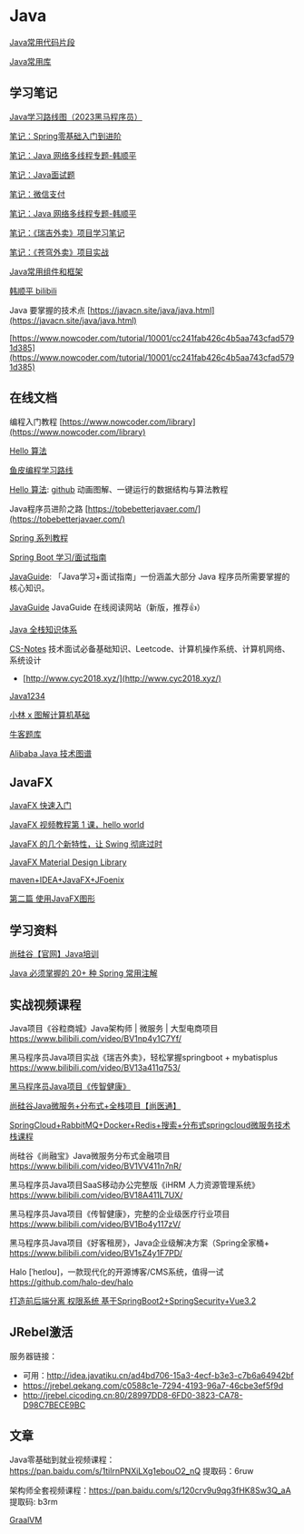 # Java

[Java常用代码片段](../java-code/index.md)

[Java常用库](../java-awesome/index.md)

## 学习笔记

[Java学习路线图（2023黑马程序员）](./java-learn-road.md)

[笔记：Spring零基础入门到进阶](../spring/index.md)

[笔记：Java 网络多线程专题-韩顺平](../blog/java/java-net/index.md)

[笔记：Java面试题](../java-interview/index.md)

[笔记：微信支付](../weixin-pay/index.md)

[笔记：Java 网络多线程专题-韩顺平](../java-net/index.md)

[笔记：《瑞吉外卖》项目学习笔记](../reggie-doc/index.md)

[笔记：《苍穹外卖》项目实战](../java-cqwm/index.md)


[Java常用组件和框架](./java-awesome.md)

[韩顺平 bilibili](https://space.bilibili.com/651245581)


Java 要掌握的技术点 [https://javacn.site/java/java.html](https://javacn.site/java/java.html)

[https://www.nowcoder.com/tutorial/10001/cc241fab426c4b5aa743cfad5791d385](https://www.nowcoder.com/tutorial/10001/cc241fab426c4b5aa743cfad5791d385)



## 在线文档

编程入门教程 [https://www.nowcoder.com/library](https://www.nowcoder.com/library)

[Hello 算法](https://www.hello-algo.com/chapter_hello_algo/)

[鱼皮编程学习路线](https://luxian.yupi.icu/)

[Hello 算法](https://www.hello-algo.com/): [github](https://github.com/krahets/hello-algo) 动画图解、一键运行的数据结构与算法教程

Java程序员进阶之路 [https://tobebetterjavaer.com/](https://tobebetterjavaer.com/)

[Spring 系列教程](https://github.com/wuyouzhuguli/SpringAll)

[Spring Boot 学习/面试指南](https://snailclimb.gitee.io/springboot-guide/)

[JavaGuide](https://snailclimb.gitee.io/javaguide/#/): 「Java学习+面试指南」一份涵盖大部分 Java 程序员所需要掌握的核心知识。

[JavaGuide](https://javaguide.cn/) JavaGuide 在线阅读网站（新版，推荐👍）

[Java 全栈知识体系](https://pdai.tech/)

[CS-Notes](https://github.com/CyC2018/CS-Notes) 技术面试必备基础知识、Leetcode、计算机操作系统、计算机网络、系统设计
 - [http://www.cyc2018.xyz/](http://www.cyc2018.xyz/)

[Java1234](http://www.java1234.vip/)

[小林 x 图解计算机基础](https://www.xiaolincoding.com/)

[牛客题库](https://www.nowcoder.com/exam/intelligent)

[Alibaba Java 技术图谱](https://developer.aliyun.com/graph/java)


## JavaFX

[JavaFX 快速入门](https://www.yiibai.com/javafx/javafx-tutorial-for-beginners.html)

[JavaFX 视频教程第 1 课，hello world](https://www.bilibili.com/video/av32110153)

[JavaFX 的几个新特性，让 Swing 彻底过时](https://zhuanlan.zhihu.com/p/28540820)

[JavaFX Material Design Library](https://github.com/sshahine/JFoenix)

[maven+IDEA+JavaFX+JFoenix](https://www.jianshu.com/p/a01a0e027f09)

[第二篇 使用JavaFX图形](http://www.javafxchina.net/blog/docs/graphics/)

## 学习资料

[尚硅谷【官网】Java培训](http://www.atguigu.com/)

[Java 必须掌握的 20+ 种 Spring 常用注解](https://mp.weixin.qq.com/s/b8bKuoaJAgGdFx9nTaFpgg)


## 实战视频课程

Java项目《谷粒商城》Java架构师 | 微服务 | 大型电商项目
https://www.bilibili.com/video/BV1np4y1C7Yf/


黑马程序员Java项目实战《瑞吉外卖》，轻松掌握springboot + mybatisplus
https://www.bilibili.com/video/BV13a411q753/


[黑马程序员Java项目《传智健康》](https://www.bilibili.com/video/BV1Bo4y117zV)

[尚硅谷Java微服务+分布式+全栈项目【尚医通】](https://www.bilibili.com/video/BV1V5411K7rT)

[SpringCloud+RabbitMQ+Docker+Redis+搜索+分布式springcloud微服务技术栈课程](https://www.bilibili.com/video/BV1LQ4y127n4/)

尚硅谷《尚融宝》Java微服务分布式金融项目
https://www.bilibili.com/video/BV1VV411n7nR/


黑马程序员Java项目SaaS移动办公完整版《iHRM 人力资源管理系统》
https://www.bilibili.com/video/BV18A411L7UX/


黑马程序员Java项目《传智健康》，完整的企业级医疗行业项目
https://www.bilibili.com/video/BV1Bo4y117zV/

黑马程序员Java项目《好客租房》，Java企业级解决方案（Spring全家桶+
https://www.bilibili.com/video/BV1sZ4y1F7PD/


Halo [ˈheɪloʊ]，一款现代化的开源博客/CMS系统，值得一试
https://github.com/halo-dev/halo


[打造前后端分离 权限系统 基于SpringBoot2+SpringSecurity+Vue3.2](https://www.bilibili.com/video/BV1GU4y1r7UV/)

## JRebel激活

服务器链接：
- 可用：http://idea.javatiku.cn/ad4bd706-15a3-4ecf-b3e3-c7b6a64942bf
- https://jrebel.qekang.com/c0588c1e-7294-4193-96a7-46cbe3ef5f9d
- http://jrebel.cicoding.cn:80/28997DD8-6FD0-3823-CA78-D98C7BECE9BC

## 文章

Java零基础到就业视频课程：https://pan.baidu.com/s/1tilrnPNXiLXg1ebouO2_nQ 提取码：6ruw


架构师全套视频课程：https://pan.baidu.com/s/120crv9u9qg3fHK8Sw3Q_aA 提取码: b3rm

[GraalVM](https://www.graalvm.org/)
